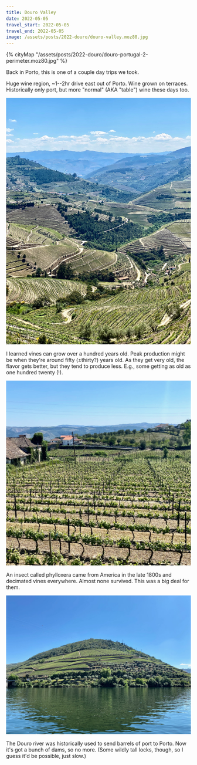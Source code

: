 ```yaml
---
title: Douro Valley
date: 2022-05-05
travel_start: 2022-05-05
travel_end: 2022-05-05
image: /assets/posts/2022-douro/douro-valley.moz80.jpg
---
```


{% cityMap "/assets/posts/2022-douro/douro-portugal-2-perimeter.moz80.jpg" %}

Back in Porto, this is one of a couple day trips we took.

Huge wine region, ~1--2hr drive east out of Porto. Wine grown on terraces. Historically only port, but more "normal" (AKA "table") wine these days too.

![](/assets/posts/2022-douro/douro-valley.moz80.jpg)

I learned vines can grow over a hundred years old. Peak production might be when they're around fifty (±thirty?) years old. As they get very old, the flavor gets better, but they tend to produce less. E.g., some getting as old as one hundred twenty (!).

![](/assets/posts/2022-douro/douro-vines.moz80.jpg)

An insect called phylloxera came from America in the late 1800s and decimated vines everywhere. Almost none survived. This was a big deal for them.

![](/assets/posts/2022-douro/douro-river.moz80.jpg)

The Douro river was historically used to send barrels of port to Porto. Now it's got a bunch of dams, so no more. (Some wildly tall locks, though, so I guess it'd be possible, just slow.)
